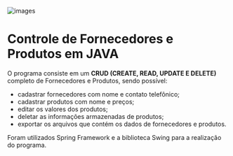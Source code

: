 ![images](https://user-images.githubusercontent.com/82054649/114106165-93ffb780-98a4-11eb-9fad-2b4c74e98c0d.png)

# Controle de Fornecedores e Produtos em JAVA 


O programa consiste em um **CRUD (CREATE, READ, UPDATE E DELETE)** completo de Fornecedores e Produtos, sendo possível:

* cadastrar fornecedores com nome e contato telefônico;
* cadastrar produtos com nome e preços;
* editar os valores dos produtos;
* deletar as informações armazenadas de produtos;
* exportar os arquivos que contém os dados de fornecedores e produtos.

Foram utilizados Spring Framework e a biblioteca Swing para a realização do programa.


